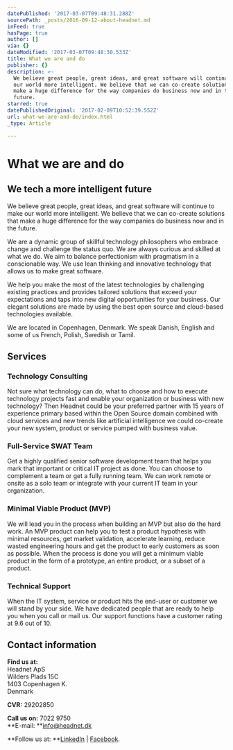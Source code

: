 ```yaml
---
datePublished: '2017-03-07T09:48:31.288Z'
sourcePath: _posts/2016-09-12-about-headnet.md
inFeed: true
hasPage: true
author: []
via: {}
dateModified: '2017-03-07T09:48:30.533Z'
title: What we are and do
publisher: {}
description: >-
  We believe great people, great ideas, and great software will continue to make
  our world more intelligent. We believe that we can co-create solutions that
  make a huge difference for the way companies do business now and in the
  future.
starred: true
datePublishedOriginal: '2017-02-09T10:52:39.552Z'
url: what-we-are-and-do/index.html
_type: Article

---
```

# What we are and do

## We tech a more intelligent future

We believe great people, great ideas, and great software will continue to make our world more intelligent. We believe that we can co-create solutions that make a huge difference for the way companies do business now and in the future.

We are a dynamic group of skillful technology philosophers who embrace change and challenge the status quo. We are always curious and skilled at what we do. We aim to balance perfectionism with pragmatism in a conscionable way. We use lean thinking and innovative technology that allows us to make great software.

We help you make the most of the latest technologies by challenging existing practices and provides tailored solutions that exceed your expectations and taps into new digital opportunities for your business. Our elegant solutions are made by using the best open source and cloud-based technologies available.

We are located in Copenhagen, Denmark. We speak Danish, English and some of us French, Polish, Swedish or Tamil.

## Services

### Technology Consulting

Not sure what technology can do, what to choose and how to execute technology projects fast and enable your organization or business with new technology? Then Headnet could be your preferred partner with 15 years of experience primary based within the Open Source domain combined with cloud services and new trends like artificial intelligence we could co-create your new system, product or service pumped with business value.

### Full-Service SWAT Team

Get a highly qualified senior software development team that helps you mark that important or critical IT project as done. You can choose to complement a team or get a fully running team. We can work remote or onsite as a solo team or integrate with your current IT team in your organization.

### Minimal Viable Product (MVP)

We will lead you in the process when building an MVP but also do the hard work. An MVP product can help you to test a product hypothesis with minimal resources, get market validation, accelerate learning, reduce wasted engineering hours and get the product to early customers as soon as possible. When the process is done you will get a minimum viable product in the form of a prototype, an entire product, or a subset of a product.

### Technical Support

When the IT system, service or product hits the end-user or customer we will stand by your side. We have dedicated people that are ready to help you when you call or mail us. Our support functions have a customer rating at 9.6 out of 10\.

## Contact information

**Find us at:**  
Headnet ApS  
Wilders Plads 15C  
1403 Copenhagen K.  
Denmark

**CVR:** 29202850

**Call us on:** 7022 9750  
**E-mail: **[info@headnet.dk][0]

**Follow us at: **[LinkedIn][1] | [Facebook][2].

[0]: http://info@headnet.dk/ "info@headnet.dk"
[1]: https://www.linkedin.com/company/1130893?trk=tyah&trkInfo=clickedVertical%3Acompany%2Cidx%3A1-1-1%2CtarId%3A1436960512883%2Ctas%3Aheadnet "LinkedIn"
[2]: https://www.facebook.com/headnetdk "Facebook"